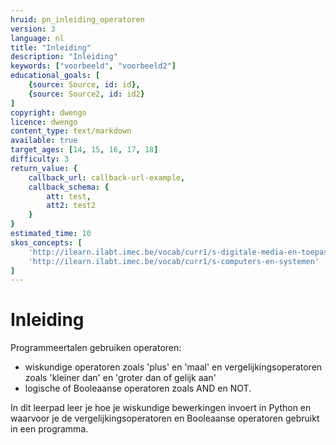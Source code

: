 ```yaml
---
hruid: pn_inleiding_operatoren
version: 3
language: nl
title: "Inleiding"
description: "Inleiding"
keywords: ["voorbeeld", "voorbeeld2"]
educational_goals: [
    {source: Source, id: id}, 
    {source: Source2, id: id2}
]
copyright: dwengo
licence: dwengo
content_type: text/markdown
available: true
target_ages: [14, 15, 16, 17, 18]
difficulty: 3
return_value: {
    callback_url: callback-url-example,
    callback_schema: {
        att: test,
        att2: test2
    }
}
estimated_time: 10
skos_concepts: [
    'http://ilearn.ilabt.imec.be/vocab/curr1/s-digitale-media-en-toepassingen', 
    'http://ilearn.ilabt.imec.be/vocab/curr1/s-computers-en-systemen'
]
---
```


# Inleiding

Programmeertalen gebruiken operatoren:
* wiskundige operatoren zoals 'plus' en 'maal' en vergelijkingsoperatoren zoals 'kleiner dan' en 'groter dan of gelijk aan'
* logische of Booleaanse operatoren zoals AND en NOT.

In dit leerpad leer je hoe je wiskundige bewerkingen invoert in Python en waarvoor je de vergelijkingsoperatoren en Booleaanse operatoren gebruikt in een programma.
